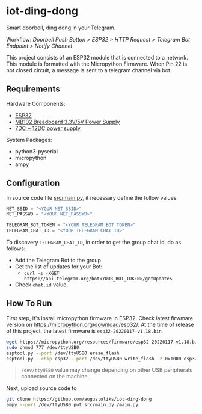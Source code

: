 # iot-ding-dong

Smart doorbell, ding dong in your Telegram.

Workflow: _Doorbell Push Button > ESP32 > HTTP Request > Telegram Bot Endpoint > Notify Channel_

This project consists of an ESP32 module that is connected to a network. This module is formatted with the Micropython Firmware. When Pin 22 is not closed circuit, a message is sent to a telegram channel via bot.

## Requirements

Hardware Components: 

- [ESP32](https://pt.wikipedia.org/wiki/ESP32)
- [MB102 Breadboard 3.3V/5V Power Supply](https://www.amazon.com/CorpCo-Breadboard-Supply-Arduino-Solderless/dp/B00ZO9YB1G)
- [7DC ~ 12DC power supply](https://joindeh.com/shop/ac-to-dc-12v-3a-wall-adapter-power-supply-for-arduino/)

System Packages:

- python3-pyserial
- micropython
- ampy

## Configuration

In source code file [src/main.py](src/main.py), it necessary define the follow values:

```python
NET_SSID = "<YOUR NET_SSID>"
NET_PASSWD = "<YOUR NET_PASSWD>"

TELEGRAM_BOT_TOKEN = "<YOUR TELEGRAM BOT TOKEN>"
TELEGRAM_CHAT_ID = "<YOUR TELEGRAM CHAT ID>"
```

To discovery `TELEGRAM_CHAT_ID`, in order to get the group chat id, do as follows:

- Add the Telegram Bot to the group
- Get the list of updates for your Bot:
    - `curl -s -XGET https://api.telegram.org/bot<YOUR_BOT_TOKEN>/getUpdateS`
- Check `chat.id` value.


## How To Run

First step, it's install micropython firmware in ESP32. Check latest firwmare version on https://micropython.org/download/esp32/. At the time of release of this project, the latest firmware is `esp32-20220117-v1.18.bin`

```bash
wget https://micropython.org/resources/firmware/esp32-20220117-v1.18.bin
sudo chmod 777 /dev/ttyUSB0
esptool.py --port /dev/ttyUSB0 erase_flash
esptool.py --chip esp32 --port /dev/ttyUSB0 write_flash -z 0x1000 esp32-20180511-v1.9.4.bin
```

> `/dev/ttyUSB0` value may change depending on other USB peripherals connected on the machine.

Next, upload source code to 

```bash
git clone https://github.com/augustoliks/iot-ding-dong
ampy --port /dev/ttyUSB0 put src/main.py /main.py
```
